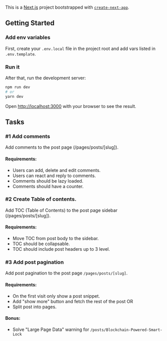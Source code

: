 This is a [Next.js](https://nextjs.org/) project bootstrapped with [`create-next-app`](https://github.com/vercel/next.js/tree/canary/packages/create-next-app).

## Getting Started

### Add env variables

First, create your `.env.local` file in the project root and add vars listed in `.env.template`.

### Run it

After that, run the development server:

```bash
npm run dev
# or
yarn dev
```

Open [http://localhost:3000](http://localhost:3000) with your browser to see the result.

## Tasks

### #1 Add comments

Add comments to the post page (/pages/posts/[slug]).

#### Requirements:

- Users can add, delete and edit comments.
- Users can react and reply to comments.
- Comments should be lazy loaded.
- Comments should have a counter.

### #2 Create Table of contents.

Add TOC (Table of Contents) to the post page sidebar (/pages/posts/[slug]).

#### Requirements:

- Move TOC from post body to the sidebar.
- TOC should be collapsable.
- TOC should include post headers up to 3 level.

### #3 Add post pagination

Add post pagination to the post page `/pages/posts/[slug]`.

#### Requirements:

- On the first visit only show a post snippet.
- Add "show more" button and fetch the rest of the post OR
- Split post into pages.

#### Bonus:

- Solve "Large Page Data" warning for `/posts/Blockchain-Powered-Smart-Lock`
